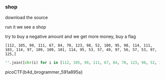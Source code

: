### shop 

download the source

run it we see a shop

try to buy a negative amount and we get more money, buy a flag

`[112, 105, 99, 111, 67, 84, 70, 123, 98, 52, 100, 95, 98, 114, 111, 103, 114, 97, 109, 109, 101, 114, 95, 53, 57, 49, 97, 56, 57, 53, 97, 125,]`

```py
"".join([chr(i) for i in [112, 105, 99, 111, 67, 84, 70, 123, 98, 52, 100, 95, 98, 114, 111, 103, 114, 97, 109, 109, 101, 114, 95, 53, 57, 49, 97, 56, 57, 53, 97, 125,]])
```

picoCTF{b4d_brogrammer_591a895a}
